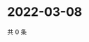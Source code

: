 # 2022-03-08

共 0 条

<!-- BEGIN WEIBO -->
<!-- 最后更新时间 Tue Mar 08 2022 23:15:17 GMT+0800 (China Standard Time) -->

<!-- END WEIBO -->
